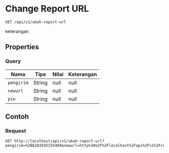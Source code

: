 # Change Report URL
```http
GET /api/v1/ubah-report-url
```
keterangan
## Properties
### Query
Nama | Tipe | Nilai | Keterangan
--- | --- | --- | ---
<code>pengirim</code> | String | null | null
<code>newurl</code> | String | null | null
<code>pin</code> | String | null | null
## Contoh
### Request
```http
GET http://localhost/api/v1/ubah-report-url?pengirim=%2B6281935155404&newurl=http%3A%2F%2Flocalhost%2Fapi%2Fv1%2Freport&pin=1234

```
